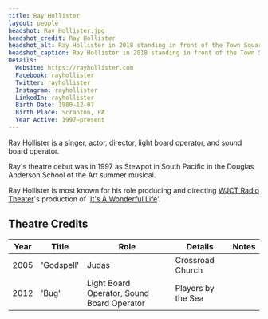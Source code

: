 ```yaml
---
title: Ray Hollister
layout: people
headshot: Ray_Hollister.jpg
headshot_credit: Ray Hollister
headshot_alt: Ray Hollister in 2018 standing in front of the Town Square Theater in the Magic Kingdom at Walt Disney World.
headshot_caption: Ray Hollister in 2018 standing in front of the Town Square Theater in the Magic Kingdom at Walt Disney World.
Details:
  Website: https://rayhollister.com
  Facebook: rayhollister
  Twitter: rayhollister
  Instagram: rayhollister
  LinkedIn: rayhollister
  Birth Date: 1980-12-07
  Birth Place: Scranton, PA
  Year Active: 1997–present
---
```

Ray Hollister is a singer, actor, director, light board operator, and sound board operator. 

Ray's theatre debut was in 1997 as Stewpot in South Pacific in the Douglas Anderson School of the Art summer musical.

Ray Hollister is most known for his role producing and directing [WJCT Radio Theater](WJCT_Radio_Theater)'s production of '[It's A Wonderful Life](2015_Its_a_Wonderful_Life)'.

## Theatre Credits

| Year | Title | Role | Details | Notes |
| ---- | ----- | ---- | ------- | ----- |
| 2005 | 'Godspell' | Judas | Crossroad Church | |
| 2012 | 'Bug' | Light Board Operator, Sound Board Operator | Players by the Sea | |
